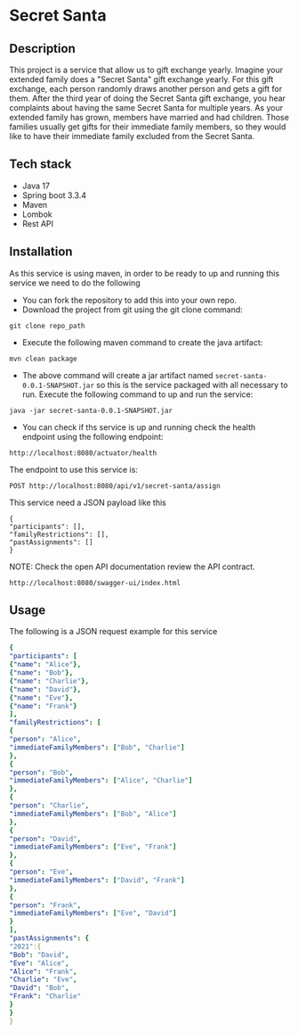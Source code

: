 # Secret Santa

## Description

This project is a service that allow us to gift exchange yearly. Imagine your extended family does a "Secret Santa" gift exchange yearly. For this gift
exchange, each person randomly draws another person and gets a gift for them. After the third year of doing the Secret Santa gift exchange, you hear complaints about having
the same Secret Santa for multiple years. As your extended family has grown, members have married and had children. Those families
usually get gifts for their immediate family members, so they would like to have their immediate
family excluded from the Secret Santa.

## Tech stack

* Java 17
* Spring boot 3.3.4
* Maven
* Lombok
* Rest API

## Installation

As this service is using maven, in order to be ready to up and running this service we need to do the following

* You can fork the repository to add this into your own repo.
* Download the project from git using the git clone command:

```
git clone repo_path
```

* Execute the following maven command to create the java artifact:

```
mvn clean package
```

* The above command will create a jar artifact named `secret-santa-0.0.1-SNAPSHOT.jar` so this is the service packaged 
with all necessary to run. Execute the following command to up and run the service:

```
java -jar secret-santa-0.0.1-SNAPSHOT.jar
```

* You can check if ths service is up and running check the health endpoint using the following endpoint:

```
http://localhost:8080/actuator/health
```

The endpoint to use this service is:
```
POST http://localhost:8080/api/v1/secret-santa/assign
```
This service need a JSON payload like this

```
{
"participants": [],
"familyRestrictions": [],
"pastAssignments": []
}
```
NOTE: Check the open API documentation review the API contract.

```
http://localhost:8080/swagger-ui/index.html
```

## Usage

The following is a JSON request example for this service

```yaml
{
"participants": [
{"name": "Alice"},
{"name": "Bob"},
{"name": "Charlie"},
{"name": "David"},
{"name": "Eve"},
{"name": "Frank"}
],
"familyRestrictions": [
{
"person": "Alice",
"immediateFamilyMembers": ["Bob", "Charlie"]
},
{
"person": "Bob",
"immediateFamilyMembers": ["Alice", "Charlie"]
},
{
"person": "Charlie",
"immediateFamilyMembers": ["Bob", "Alice"]
},
{
"person": "David",
"immediateFamilyMembers": ["Eve", "Frank"]
},
{
"person": "Eve",
"immediateFamilyMembers": ["David", "Frank"]
},
{
"person": "Frank",
"immediateFamilyMembers": ["Eve", "David"]
}
],
"pastAssignments": {
"2021":{
"Bob": "David",
"Eve": "Alice",
"Alice": "Frank",
"Charlie": "Eve",
"David": "Bob",
"Frank": "Charlie"
}
}
}
```

